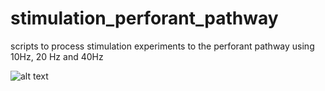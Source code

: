 # stimulation_perforant_pathway
scripts to process stimulation experiments to the perforant pathway using 10Hz, 20 Hz and 40Hz


![alt text](https://user-images.githubusercontent.com/20423915/56439302-efb28e00-62e5-11e9-8fd2-82774974b023.png)
